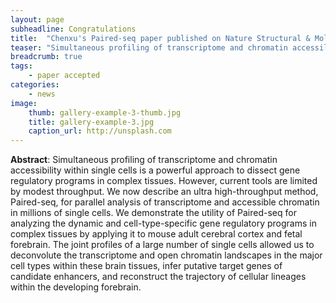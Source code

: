 ```yaml
---
layout: page
subheadline: Congratulations 
title:  "Chenxu's Paired-seq paper published on Nature Structural & Molecular Biology"
teaser: "Simultaneous profiling of transcriptome and chromatin accessility in single cells."
breadcrumb: true
tags:
    - paper accepted 
categories:
    - news 
image:
    thumb: gallery-example-3-thumb.jpg
    title: gallery-example-3.jpg
    caption_url: http://unsplash.com
---
```

<b>Abstract</b>: 
Simultaneous profiling of transcriptome and chromatin accessibility within single cells is a powerful approach to dissect gene regulatory programs in complex tissues. However, current tools are limited by modest throughput. We now describe an ultra high-throughput method, Paired-seq, for parallel analysis of transcriptome and accessible chromatin in millions of single cells. We demonstrate the utility of Paired-seq for analyzing the dynamic and cell-type-specific gene regulatory programs in complex tissues by applying it to mouse adult cerebral cortex and fetal forebrain. The joint profiles of a large number of single cells allowed us to deconvolute the transcriptome and open chromatin landscapes in the major cell types within these brain tissues, infer putative target genes of candidate enhancers, and reconstruct the trajectory of cellular lineages within the developing forebrain.

<!--  > Full text can be accessed free of charge from the following [link]() -->

